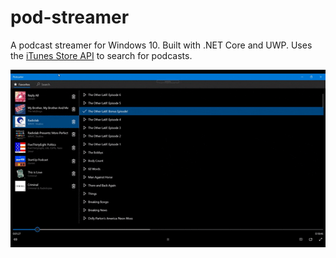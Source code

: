 # pod-streamer

A podcast streamer for Windows 10. Built with .NET Core and UWP. Uses the [iTunes Store API](https://affiliate.itunes.apple.com/resources/documentation/itunes-store-web-service-search-api/) to search for podcasts.

![screen capture of the desktop app](./docs/sample.gif)
